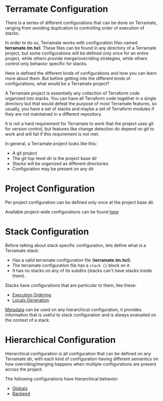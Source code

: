 # Terramate Configuration

There is a series of different configurations that can be done
on Terramate, ranging from avoiding duplication to controlling
order of execution of stacks.

In order to do so, Terramate works with configuration files named
**terramate.tm.hcl**. These files can be found in any directory
of a Terramate project, but some configurations will be defined
only once for an entire project, while others provide merge/overriding
strategies, while others control only behavior specific for
stacks.

Here is defined the different kinds of configurations and
how you can learn more about them. But before getting into the different
kinds of configurations, what would be a Terramate project?

A Terramate project is essentially any collection of Terraform code
organized into stacks. You can have all Terraform code together in a single
directory but that would defeat the purpose of most Terramate features, so
usually, you have a set of stacks and maybe a set of Terraform modules if they
are not maintained in a different repository.

It is not a hard requirement for Terramate to work that the project uses git 
for version control, but features like change detection do depend on git to
work and will fail if this requirement is not met.

In general, a Terramate project looks like this:

* A git project
* The git top-level dir is the project base dir
* Stacks will be organized as different directories
* Configuration may be present on any dir

# Project Configuration

Per project configuration can be defined only once at the project base dir.

Available project-wide configurations can be found [here](project-config.md)

# Stack Configuration

Before talking about stack specific configuration, lets define what is a
Terramate stack:

* Has a valid terramate configuration file (**terramate.tm.hcl**).
* The terramate configuration file has a `stack {}` block on it.
* It has no stacks on any of its subdirs (stacks can't have stacks inside them).

Stacks have configurations that are particular to them, like these:

* [Execution Ordering](execution-order.md)
* [Locals Generation](locals-generation.md)

[Metadata](metadata.md) can be used on any hierarchical configuration,
it provides information that is useful to stack configuration and is
always evaluated on the context of a stack.

# Hierarchical Configuration

Hierarchical configuration is all configuration that can be defined on
any Terramate dir, with each kind of configuration having different semantics
on how overriding/merging happens when multiple configurations are
present across the project.

The following configurations have hierarchical behavior:

* [Globals](globals.md)
* [Backend](backend-config.md)
